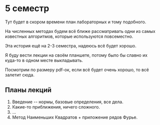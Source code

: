 # 5 семестр

Тут будет в скором времени план лабораторных и тому подобного.

На численных методах будем всё ближе рассматривать одни из самых известных алгоритмов, которые используются повсеместно.

Эта история ещё на 2-3 семестра, надеюсь всё будет хорошо.

Я буду вести лекции на своём планшете, потому было бы славно их куда-то в одном месте выкладывать.

Посмотрим по размеру pdf-ок, если всё будет очень хорошо, то всё залетит сюда.

## Планы лекций

1. Введение -- нормы, базовые определения, все дела.
2. Какие-то приближения, ничего сложного.
3. ...
4. Метод Наименьших Квадратов + приложение рядов Фурье.
